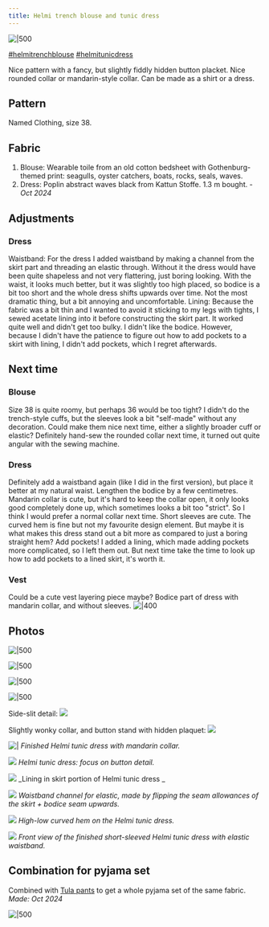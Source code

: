 ```yaml
---
title: Helmi trench blouse and tunic dress
---
```

![|500](projects/attachments/Pasted%20image%2020240622205047.png)


[#helmitrenchblouse](https://www.instagram.com/explore/tags/helmitrenchblouse/)
[#helmitunicdress](https://www.instagram.com/explore/tags/helmitunicdress/)

Nice pattern with a fancy, but slightly fiddly hidden button placket. Nice rounded collar or mandarin-style collar. 
Can be made as a shirt or a dress. 

## Pattern
Named Clothing, size 38.

## Fabric
1. Blouse: Wearable toile from an old cotton bedsheet with Gothenburg-themed print: seagulls, oyster catchers, boats, rocks, seals, waves. 
2. Dress: Poplin abstract waves black from Kattun Stoffe. 1.3 m bought. - _Oct 2024_

## Adjustments
### Dress
Waistband: For the dress I added waistband by making a channel from the skirt part and threading an elastic through. Without it the dress would have been quite shapeless and not very flattering, just boring looking. With the waist, it looks much better, but it was slightly too high placed, so bodice is a bit too short and the whole dress shifts upwards over time. Not the most dramatic thing, but a bit annoying and uncomfortable.
Lining: Because the fabric was a bit thin and I wanted to avoid it sticking to my legs with tights, I sewed acetate lining into it before constructing the skirt part. It worked quite well and didn't get too bulky. I didn't like the bodice. However, because I didn't have the patience to figure out how to add pockets to a skirt with lining, I didn't add pockets, which I regret afterwards. 
## Next time
### Blouse
Size 38 is quite roomy, but perhaps 36 would be too tight? 
I didn't do the trench-style cuffs, but the sleeves look a bit "self-made" without any decoration. Could make them nice next time, either a slightly broader cuff or elastic? 
Definitely hand-sew the rounded collar next time, it turned out quite angular with the sewing machine. 

### Dress
Definitely add a waistband again (like I did in the first version), but place it better at my natural waist. Lengthen the bodice by a few centimetres. Mandarin collar is cute, but it's hard to keep the collar open, it only looks good completely done up, which sometimes looks a bit too "strict". So I think I would prefer a normal collar next time. 
Short sleeves are cute. The curved hem is fine but not my favourite design element. But maybe it is what makes this dress stand out a bit more as compared to just a boring straight hem? 
Add pockets! I added a lining, which made adding pockets more complicated, so I left them out. But next time take the time to look up how to add pockets to a lined skirt, it's worth it.

### Vest
Could be a cute vest layering piece maybe? Bodice part of dress with mandarin collar, and without sleeves. 
![|400](projects/attachments/Pasted%20image%2020241103121630.png)

## Photos

![|500](projects/attachments/Pasted%20image%2020240622205449.png)

![|500](projects/attachments/Pasted%20image%2020240622205505.png)

![|500](projects/attachments/Pasted%20image%2020240622205529.png)

![|500](projects/attachments/Pasted%20image%2020240622205546.png)

Side-slit detail:
![](projects/attachments/Pasted%20image%2020240622205623.png)

Slightly wonky collar, and button stand with hidden plaquet:
![](projects/attachments/Pasted%20image%2020240622205658.png)


![|](projects/attachments/telegram-cloud-photo-size-4-5821332956160050931-y.jpg)
_Finished Helmi tunic dress with mandarin collar._

![](projects/attachments/telegram-cloud-photo-size-4-5821332956160050932-y.jpg)
_Helmi tunic dress: focus on button detail._

![](projects/attachments/telegram-cloud-photo-size-4-5821332956160050933-y.jpg)
_Lining in skirt portion of Helmi tunic dress _

![](projects/attachments/telegram-cloud-photo-size-4-5821332956160050934-y.jpg)
_Waistband channel for elastic, made by flipping the seam allowances of the skirt + bodice seam upwards._

![](projects/attachments/telegram-cloud-photo-size-4-5821332956160050935-y.jpg)
_High-low curved hem on the Helmi tunic dress._

![](projects/attachments/telegram-cloud-photo-size-4-5821332956160050926-y.jpg)
_Front view of the finished short-sleeved Helmi tunic dress with elastic waistband._


## Combination for pyjama set
Combined with [Tula pants](projects/sewing/Tula%20pants%20&%20shorts%20(Papercut%20Patterns).md) to get a whole pyjama set of the same fabric. 
_Made: Oct 2024_

![|500](projects/attachments/telegram-cloud-photo-size-4-5834821348197778531-y%201.jpg)